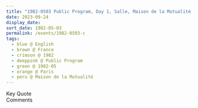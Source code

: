 ```yaml
---
title: "1982-0503 Public Program, Day 1, Salle, Maison de la Mutualité, 24 Rue Saint-Victor, 5th Arrondissement, Paris, France"
date: 2023-09-24
display_date: 
sort_date: 1982-05-03
permalink: /events/1982-0503-c
tags:
  - blue @ English
  - brown @ France
  - crimson @ 1982
  - deeppink @ Public Program
  - green @ 1982-05
  - orange @ Paris
  - peru @ Maison de la Mutualité
---
```


<wave-list>
  <list-title color="green" width="75">Key Quote</list-title>
  <list-item color="BlanchedAlmond"  width="200"></list-item>
  <list-item color="Lavender"></list-item>
  <list-item color="BlanchedAlmond"></list-item>
</wave-list>

<br>

<wave-list>
  <list-title color="green" width="75">Comments</list-title>
  <list-item color="BlanchedAlmond"  width="200"></list-item>
  <list-item color="Lavender"></list-item>
  <list-item color="BlanchedAlmond"></list-item>
</wave-list>